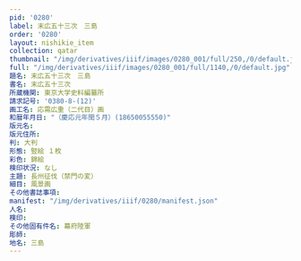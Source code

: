 ```yaml
---
pid: '0280'
label: 末広五十三次　三島
order: '0280'
layout: nishikie_item
collection: qatar
thumbnail: "/img/derivatives/iiif/images/0280_001/full/250,/0/default.jpg"
full: "/img/derivatives/iiif/images/0280_001/full/1140,/0/default.jpg"
題名: 末広五十三次　三島
書名: 末広五十三次
所蔵機関: 東京大学史料編纂所
請求記号: '0380-8-(12)'
画工名: 応需広重（二代目）画
和暦年月日: "（慶応元年閏５月）(18650055550)"
版元名: 
版元住所: 
判: 大判
形態: 竪絵 １枚
彩色: 錦絵
検印状況: なし
主題: 長州征伐（禁門の変）
細目: 風景画
その他書誌事項: 
manifest: "/img/derivatives/iiif/0280/manifest.json"
人名: 
検印: 
その他固有件名: 幕府陸軍
彫師: 
地名: 三島
---
```

